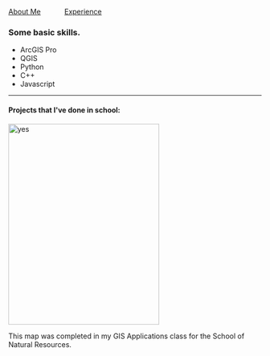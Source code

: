 
<!DOCTYPE html>
<html>
  
<p><a href="./AboutMax.md">About Me</a> &nbsp; &nbsp; &nbsp; &nbsp; &nbsp; &nbsp;<a href="./Experience.md">Experience</a></p>
<head>
<h3>Some basic skills.</h3>
</head>
<body>
  
<ul>
<li>ArcGIS Pro</li>
<li>QGIS</li>
<li>Python</li> 
<li>C++</li>
<li>Javascript</li>
<Unix OS>
</ul>

<hr>
<h4>Projects that I've done in school:</h4>
<img src="https://github.com/max1sing/max1sing/blob/main/landcover.png?raw=true" alt="yes" width="300" height="400">
<p>This map was completed in my GIS Applications class for the School of Natural Resources.</p>
</body>
  
 
